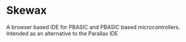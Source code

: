 # Skewax
A browser based IDE for PBASIC and PBASIC based microcontrollers. Intended as an alternative to the Parallax IDE

